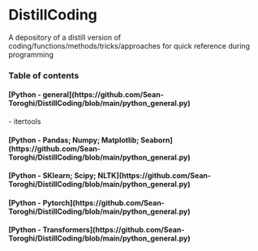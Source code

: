# DistillCoding
A depository of a distill version of coding/functions/methods/tricks/approaches for quick reference during programming 

<h3>Table of contents</h3>

<h4>[Python - general](https://github.com/Sean-Toroghi/DistillCoding/blob/main/python_general.py)</h4>
- itertools

<h4>[Python - Pandas; Numpy; Matplotlib; Seaborn](https://github.com/Sean-Toroghi/DistillCoding/blob/main/python_general.py)</h4>

<h4>[Python - SKlearn; Scipy; NLTK](https://github.com/Sean-Toroghi/DistillCoding/blob/main/python_general.py)</h4>

<h4>[Python - Pytorch](https://github.com/Sean-Toroghi/DistillCoding/blob/main/python_general.py)</h4>

<h4>[Python - Transformers](https://github.com/Sean-Toroghi/DistillCoding/blob/main/python_general.py)</h4>

